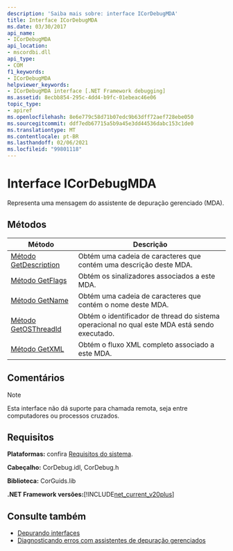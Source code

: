 ```yaml
---
description: 'Saiba mais sobre: interface ICorDebugMDA'
title: Interface ICorDebugMDA
ms.date: 03/30/2017
api_name:
- ICorDebugMDA
api_location:
- mscordbi.dll
api_type:
- COM
f1_keywords:
- ICorDebugMDA
helpviewer_keywords:
- ICorDebugMDA interface [.NET Framework debugging]
ms.assetid: 8ecbb854-295c-4dd4-b9fc-01ebeac46e06
topic_type:
- apiref
ms.openlocfilehash: 8e6e779c58d71b07edc9b63dff72aef728ebe050
ms.sourcegitcommit: ddf7edb67715a5b9a45e3dd44536dabc153c1de0
ms.translationtype: MT
ms.contentlocale: pt-BR
ms.lasthandoff: 02/06/2021
ms.locfileid: "99801118"
---
```

# <a name="icordebugmda-interface"></a>Interface ICorDebugMDA

Representa uma mensagem do assistente de depuração gerenciado (MDA).  
  
## <a name="methods"></a>Métodos  
  
|Método|Descrição|  
|------------|-----------------|  
|[Método GetDescription](icordebugmda-getdescription-method.md)|Obtém uma cadeia de caracteres que contém uma descrição deste MDA.|  
|[Método GetFlags](icordebugmda-getflags-method.md)|Obtém os sinalizadores associados a este MDA.|  
|[Método GetName](icordebugmda-getname-method.md)|Obtém uma cadeia de caracteres que contém o nome deste MDA.|  
|[Método GetOSThreadId](icordebugmda-getosthreadid-method.md)|Obtém o identificador de thread do sistema operacional no qual este MDA está sendo executado.|  
|[Método GetXML](icordebugmda-getxml-method.md)|Obtém o fluxo XML completo associado a este MDA.|  
  
## <a name="remarks"></a>Comentários  
  
> [!NOTE]
> Esta interface não dá suporte para chamada remota, seja entre computadores ou processos cruzados.  
  
## <a name="requirements"></a>Requisitos  

 **Plataformas:** confira [Requisitos do sistema](../../get-started/system-requirements.md).  
  
 **Cabeçalho:** CorDebug.idl, CorDebug.h  
  
 **Biblioteca:** CorGuids.lib  
  
 **.NET Framework versões:**[!INCLUDE[net_current_v20plus](../../../../includes/net-current-v20plus-md.md)]  
  
## <a name="see-also"></a>Consulte também

- [Depurando interfaces](debugging-interfaces.md)
- [Diagnosticando erros com assistentes de depuração gerenciados](../../debug-trace-profile/diagnosing-errors-with-managed-debugging-assistants.md)
